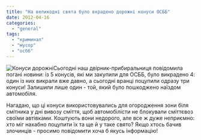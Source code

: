 ```yaml
---
title: "На великодні свята було вкрадено дорожні конуси ОСББ"
date: 2012-04-16
categories: 
  - "general"
tags: 
  - "криминал"
  - "мусор"
  - "осбб"
---
```


![](http://shevchenko4a.brovary.org/wp-content/uploads/2012/04/Konusi-dorozhni.jpg "Конуси дорожні")Сьогодні наш двірник-прибиральниця повідомила погані новини: із 5 конусів, які ми закупили для ОСББ, було викрадено 4: один із них викрали вже давно, а сьогодні вранці поцупили одразу три конуси! Залишили лише один - той, який було пошкоджено наїздом автомобіля.

Нагадаю, що ці конуси використовувались для огородження зони біля смітника у дні вивозу сміття, щоб автомобілісти не блокували сміттєвоз своїми автівками. Коштують вони недорого, але все ж дуже неприємно: хто міг нахабно поцупити їх та ще й у таке свято? Якщо хтось бачив злочинців - просимо повідомити хоча б якусь інформацію! <!--more Коментувати »-->
